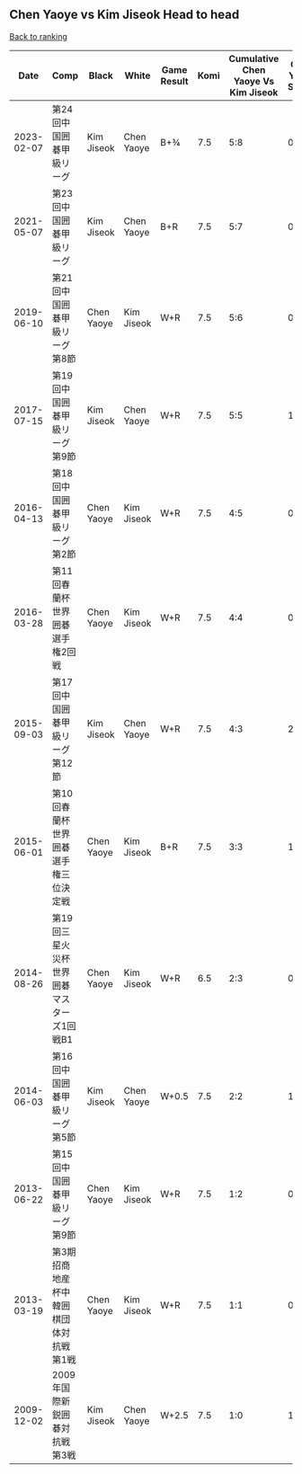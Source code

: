 ## Chen Yaoye vs Kim Jiseok Head to head

[Back to ranking](../../index.md)




| **Date** | **Comp** | **Black** | **White** | **Game Result** | **Komi** | **Cumulative Chen Yaoye Vs Kim Jiseok** | **Chen Yaoye Streak** | **Kim Jiseok Streak** | 
| --- | --- | --- | --- | --- | --- | --- | --- | --- |
| 2023-02-07 | 第24回中国囲碁甲級リーグ | Kim Jiseok | Chen Yaoye | B+¾ | 7.5 | 5:8 | 0 | 3 | 
| 2021-05-07 | 第23回中国囲碁甲級リーグ | Kim Jiseok | Chen Yaoye | B+R | 7.5 | 5:7 | 0 | 2 | 
| 2019-06-10 | 第21回中国囲碁甲級リーグ第8節 | Chen Yaoye | Kim Jiseok | W+R | 7.5 | 5:6 | 0 | 1 | 
| 2017-07-15 | 第19回中国囲碁甲級リーグ第9節 | Kim Jiseok | Chen Yaoye | W+R | 7.5 | 5:5 | 1 | 0 | 
| 2016-04-13 | 第18回中国囲碁甲級リーグ第2節 | Chen Yaoye | Kim Jiseok | W+R | 7.5 | 4:5 | 0 | 2 | 
| 2016-03-28 | 第11回春蘭杯世界囲碁選手権2回戦 | Chen Yaoye | Kim Jiseok | W+R | 7.5 | 4:4 | 0 | 1 | 
| 2015-09-03 | 第17回中国囲碁甲級リーグ第12節 | Kim Jiseok | Chen Yaoye | W+R | 7.5 | 4:3 | 2 | 0 | 
| 2015-06-01 | 第10回春蘭杯世界囲碁選手権三位決定戦 | Chen Yaoye | Kim Jiseok | B+R | 7.5 | 3:3 | 1 | 0 | 
| 2014-08-26 | 第19回三星火災杯世界囲碁マスターズ1回戦B1 | Chen Yaoye | Kim Jiseok | W+R | 6.5 | 2:3 | 0 | 1 | 
| 2014-06-03 | 第16回中国囲碁甲級リーグ第5節 | Kim Jiseok | Chen Yaoye | W+0.5 | 7.5 | 2:2 | 1 | 0 | 
| 2013-06-22 | 第15回中国囲碁甲級リーグ第9節 | Chen Yaoye | Kim Jiseok | W+R | 7.5 | 1:2 | 0 | 2 | 
| 2013-03-19 | 第3期招商地産杯中韓囲棋団体対抗戦第1戦 | Chen Yaoye | Kim Jiseok | W+R | 7.5 | 1:1 | 0 | 1 | 
| 2009-12-02 | 2009年国際新鋭囲碁対抗戦第3戦 | Kim Jiseok | Chen Yaoye | W+2.5 | 7.5 | 1:0 | 1 | 0 |




